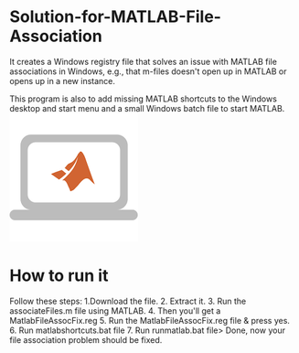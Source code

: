 # Solution-for-MATLAB-File-Association
It creates a Windows registry file that solves an issue with MATLAB file associations in Windows, e.g., that m-files doesn't open up in MATLAB or opens up in a new instance.  

This program is also to add missing MATLAB shortcuts to the Windows desktop and start menu and a small Windows batch file to start MATLAB.
![alt text](https://github.com/hjleed/Solution-for-MATLAB-File-Association/blob/main/download.png)
# How to run it
Follow these steps:
1.Download the file.
2. Extract it.
3. Run the associateFiles.m file using MATLAB.
4. Then you'll get a MatlabFileAssocFix.reg
5. Run the MatlabFileAssocFix.reg file & press yes.
6. Run matlabshortcuts.bat file
7. Run runmatlab.bat file>
Done, now your file association problem should be fixed.
